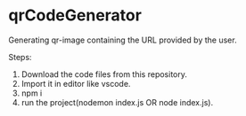# qrCodeGenerator
Generating qr-image containing the URL provided by the user.

Steps: 
1. Download the code files from this repository.
2. Import it in editor like vscode.
3. npm i
4. run the project(nodemon index.js  OR node index.js).
